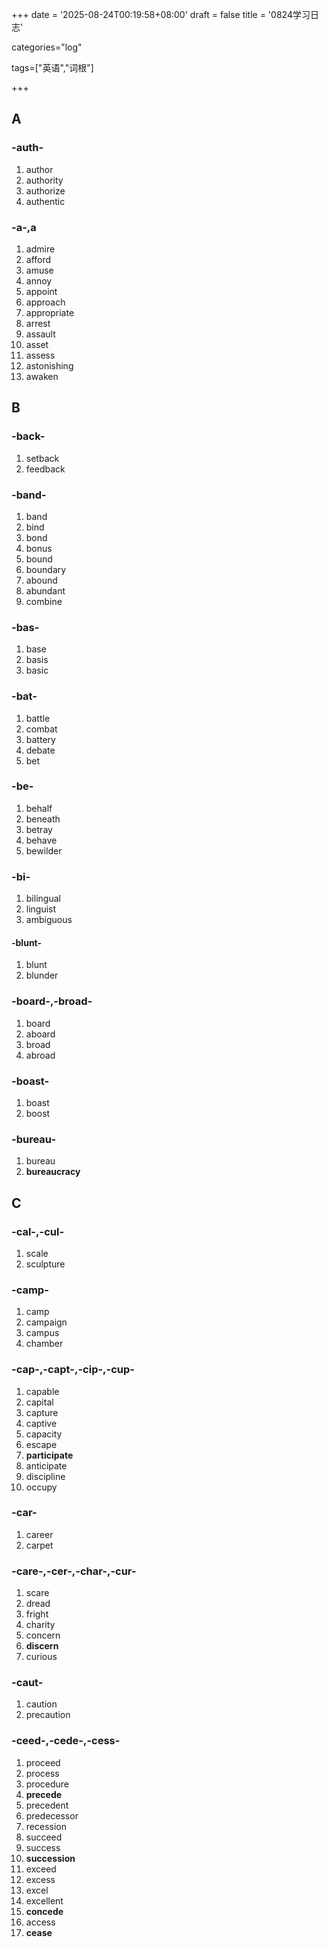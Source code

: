 +++
date = '2025-08-24T00:19:58+08:00'
draft = false
title = '0824学习日志'

categories="log"

tags=["英语","词根"]

+++

## A

### -auth-

1. author
2. authority
3. authorize
4. authentic

### -a-,a

1. admire
2. afford
3. amuse
4. annoy
5. appoint
6. approach
7. appropriate
8. arrest
9. assault
10. asset
11. assess
12. astonishing
13. awaken

## B

### -back-

1. setback
2. feedback

### -band-

1. band
2. bind
3. bond
4. bonus
5. bound
6. boundary
7. abound
8. abundant
9. combine

### -bas-

1. base
2. basis
3. basic

### -bat-

1. battle
2. combat
3. battery
4. debate
5. bet

### -be-

1. behalf
2. beneath
3. betray
4. behave
5. bewilder

### -bi-

1. bilingual
2. linguist
3. ambiguous

#### -blunt-

1. blunt
2. blunder

### -board-,-broad-

1. board
2. aboard
3. broad
4. abroad

### -boast-

1. boast
2. boost

### -bureau-

1. bureau
2. **bureaucracy**

## C

### -cal-,-cul-

1. scale
2. sculpture

### -camp-

1. camp
2. campaign
3. campus
4. chamber

### -cap-,-capt-,-cip-,-cup-

1. capable
2. capital
3. capture
4. captive
5. capacity
6. escape
7. **participate**
8. anticipate
9. discipline
10. occupy

### -car-

1. career
2. carpet

### -care-,-cer-,-char-,-cur-

1. scare
2. dread
3. fright
4. charity
5. concern
6. **discern**
7. curious

### -caut-

1. caution
2. precaution

### -ceed-,-cede-,-cess-

1. proceed
2. process
3. procedure
4. **precede**
5. precedent
6. predecessor
7. recession
8. succeed
9. success
10. **succession**
11. exceed
12. excess
13. excel
14. excellent
15. **concede**
16. access
17. **cease**
